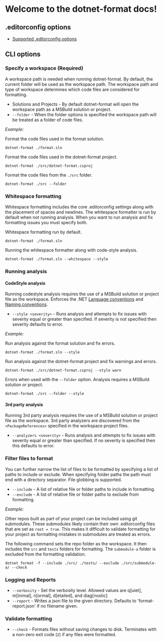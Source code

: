 # Welcome to the dotnet-format docs!

## .editorconfig options
- [Supported .editorconfig options](./Supported-.editorconfig-options.md)

## CLI options

### Specify a workspace (Required)

A workspace path is needed when running dotnet-format. By default, the current folder will be used as the workspace path. The workspace path and type of workspace determines which code files are considered for formatting.

- Solutions and Projects - By default dotnet-format will open the workspace path as a MSBuild solution or project.
- `--folder` - When the folder options is specified the workspace path will be treated as a folder of code files.

*Example:*

Format the code files used in the format solution.

```console
dotnet-format ./format.sln
```

Format the code files used in the dotnet-format project.

```console
dotnet-format ./src/dotnet-format.csproj
```

Format the code files from the  `./src` folder.

```console
dotnet-format ./src --folder
```

### Whitespace formatting

Whitespace formatting includes the core .editorconfig settings along with the placement of spaces and newlines. The whitespace formatter is run by default when not running analysis. When you want to run analysis and fix formatting issues you must specify both.

Whitespace formatting run by default.

```console
dotnet-format ./format.sln
```

Running the whitespace formatter along with code-style analysis.

```console
dotnet-format ./format.sln --whitespace --style
```

### Running analysis

#### CodeStyle analysis

Running codestyle analysis requires the use of a MSBuild solution or project file as the workspace. Enforces the .NET [Language conventions](https://docs.microsoft.com/en-us/visualstudio/ide/editorconfig-language-conventions?view=vs-2019) and [Naming conventions](https://docs.microsoft.com/en-us/visualstudio/ide/editorconfig-naming-conventions?view=vs-2019).

- `--style <severity>` - Runs analysis and attempts to fix issues with severity equal or greater than specified. If severity is not specified then severity defaults to error.

*Example:*

Run analysis against the format solution and fix errors.

```console
dotnet-format ./format.sln --style
```

Run analysis against the dotnet-format project and fix warnings and errors.

```console
dotnet-format ./src/dotnet-format.csproj --style warn
```

Errors when used with the `--folder` option. Analysis requires a MSBuild solution or project.

```console
dotnet-format ./src --folder --style
```

#### 3rd party analysis

Running 3rd party analysis requires the use of a MSBuild solution or project file as the workspace. 3rd party analyzers are discovered from the `<PackageReferences>` specified in the workspace project files.

- `--analyzers <severity>` - Runs analysis and attempts to fix issues with severity equal or greater than specified. If no severity is specified then this defaults to error.

### Filter files to format

You can further narrow the list of files to be formatted by specifying a list of paths to include or exclude. When specifying folder paths the path must end with a directory separator. File globbing is supported.

- `--include` - A list of relative file or folder paths to include in formatting.
- `--exclude` - A list of relative file or folder paths to exclude from formatting.

*Example:*

Other repos built as part of your project can be included using git submodules. These submodules likely contain their own .editorconfig files that are set as `root = true`. This makes it difficult to validate formatting for your project as formatting mistakes in submodules are treated as errors.

The following command sets the repo folder as the workspace. It then includes the `src` and `tests` folders for formatting. The `submodule-a` folder is excluded from the formatting validation.

```console
dotnet format -f --include ./src/ ./tests/ --exclude ./src/submodule-a/ --check
```

### Logging and Reports

- `--verbosity` - Set the verbosity level. Allowed values are q[uiet], m[inimal], n[ormal], d[etailed], and diag[nostic]
- `--report` - Writes a json file to the given directory. Defaults to 'format-report.json' if no filename given.

### Validate formatting

- `--check` - Formats files without saving changes to disk. Terminates with a non-zero exit code (`2`) if any files were formatted.
